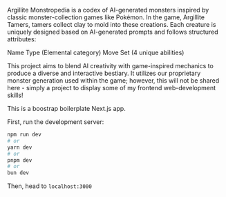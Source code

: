 Argillite Monstropedia is a codex of AI-generated monsters inspired by classic monster-collection games like Pokémon. In the game, Argillite Tamers, tamers collect clay to mold into these creations. Each creature is uniquely designed based on AI-generated prompts and follows structured attributes:

Name
Type (Elemental category)
Move Set (4 unique abilities)

This project aims to blend AI creativity with game-inspired mechanics to produce a diverse and interactive bestiary. It utilizes our proprietary monster generation used within the game; however, this will not be shared here - simply a project to display some of my frontend web-development skills!


This is a boostrap boilerplate Next.js app.

First, run the development server:

```bash
npm run dev
# or
yarn dev
# or
pnpm dev
# or
bun dev
```

Then, head to ```localhost:3000```
